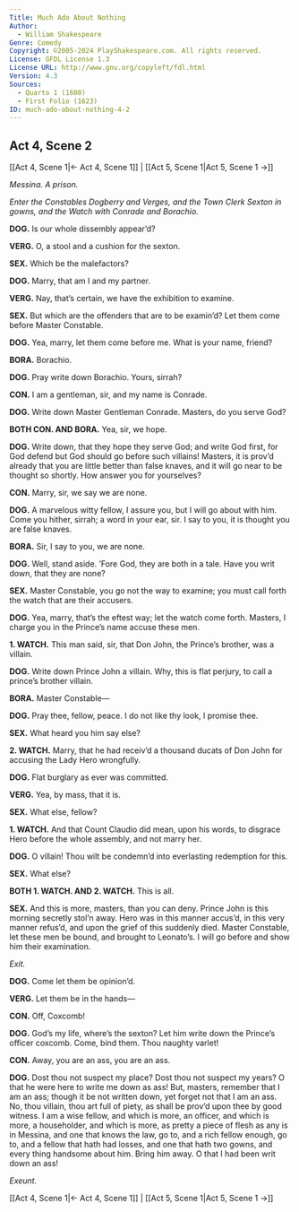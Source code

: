 ```yaml
---
Title: Much Ado About Nothing
Author: 
  - William Shakespeare
Genre: Comedy
Copyright: ©2005-2024 PlayShakespeare.com. All rights reserved.
License: GFDL License 1.3
License URL: http://www.gnu.org/copyleft/fdl.html
Version: 4.3
Sources:
  - Quarto 1 (1600)
  - First Folio (1623)
ID: much-ado-about-nothing-4-2
---
```


## Act 4, Scene 2
[[Act 4, Scene 1|← Act 4, Scene 1]] | [[Act 5, Scene 1|Act 5, Scene 1 →]]

*Messina. A prison.*

*Enter the Constables Dogberry and Verges, and the Town Clerk Sexton in gowns, and the Watch with Conrade and Borachio.*

**DOG.**
Is our whole dissembly appear’d?

**VERG.**
O, a stool and a cushion for the sexton.

**SEX.**
Which be the malefactors?

**DOG.**
Marry, that am I and my partner.

**VERG.**
Nay, that’s certain, we have the exhibition to examine.

**SEX.**
But which are the offenders that are to be examin’d? Let them come before Master Constable.

**DOG.**
Yea, marry, let them come before me. What is your name, friend?

**BORA.**
Borachio.

**DOG.**
Pray write down Borachio. Yours, sirrah?

**CON.**
I am a gentleman, sir, and my name is Conrade.

**DOG.**
Write down Master Gentleman Conrade. Masters, do you serve God?

**BOTH CON. AND BORA.**
Yea, sir, we hope.

**DOG.**
Write down, that they hope they serve God; and write God first, for God defend but God should go before such villains! Masters, it is prov’d already that you are little better than false knaves, and it will go near to be thought so shortly. How answer you for yourselves?

**CON.**
Marry, sir, we say we are none.

**DOG.**
A marvelous witty fellow, I assure you, but I will go about with him. Come you hither, sirrah; a word in your ear, sir. I say to you, it is thought you are false knaves.

**BORA.**
Sir, I say to you, we are none.

**DOG.**
Well, stand aside. ’Fore God, they are both in a tale. Have you writ down, that they are none?

**SEX.**
Master Constable, you go not the way to examine; you must call forth the watch that are their accusers.

**DOG.**
Yea, marry, that’s the eftest way; let the watch come forth. Masters, I charge you in the Prince’s name accuse these men.

**1. WATCH.**
This man said, sir, that Don John, the Prince’s brother, was a villain.

**DOG.**
Write down Prince John a villain. Why, this is flat perjury, to call a prince’s brother villain.

**BORA.**
Master Constable⁠—

**DOG.**
Pray thee, fellow, peace. I do not like thy look, I promise thee.

**SEX.**
What heard you him say else?

**2. WATCH.**
Marry, that he had receiv’d a thousand ducats of Don John for accusing the Lady Hero wrongfully.

**DOG.**
Flat burglary as ever was committed.

**VERG.**
Yea, by mass, that it is.

**SEX.**
What else, fellow?

**1. WATCH.**
And that Count Claudio did mean, upon his words, to disgrace Hero before the whole assembly, and not marry her.

**DOG.**
O villain! Thou wilt be condemn’d into everlasting redemption for this.

**SEX.**
What else?

**BOTH 1. WATCH. AND 2. WATCH.**
This is all.

**SEX.**
And this is more, masters, than you can deny. Prince John is this morning secretly stol’n away. Hero was in this manner accus’d, in this very manner refus’d, and upon the grief of this suddenly died. Master Constable, let these men be bound, and brought to Leonato’s. I will go before and show him their examination.

*Exit.*

**DOG.**
Come let them be opinion’d.

**VERG.**
Let them be in the hands⁠—

**CON.**
Off, Coxcomb!

**DOG.**
God’s my life, where’s the sexton? Let him write down the Prince’s officer coxcomb. Come, bind them. Thou naughty varlet!

**CON.**
Away, you are an ass, you are an ass.

**DOG.**
Dost thou not suspect my place? Dost thou not suspect my years? O that he were here to write me down as ass! But, masters, remember that I am an ass; though it be not written down, yet forget not that I am an ass. No, thou villain, thou art full of piety, as shall be prov’d upon thee by good witness. I am a wise fellow, and which is more, an officer, and which is more, a householder, and which is more, as pretty a piece of flesh as any is in Messina, and one that knows the law, go to, and a rich fellow enough, go to, and a fellow that hath had losses, and one that hath two gowns, and every thing handsome about him. Bring him away. O that I had been writ down an ass!

*Exeunt.*

[[Act 4, Scene 1|← Act 4, Scene 1]] | [[Act 5, Scene 1|Act 5, Scene 1 →]]